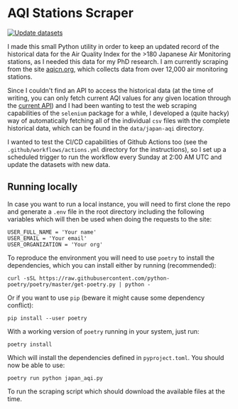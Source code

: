 # AQI Stations Scraper

[![Update datasets](https://github.com/AlFontal/aqi-stations-scraper/actions/workflows/actions.yml/badge.svg)](https://github.com/AlFontal/aqi-stations-scraper/actions/workflows/actions.yml)

I made this small Python utility in order to keep an updated record of  the historical data for the
Air Quality Index for the >180 Japanese Air Monitoring stations, as I needed this data for my PhD
research. I am currently  scraping from the site [aqicn.org](http://aqicn.org/sources/), which
collects data from  over 12,000 air monitoring stations.

Since I couldn't find an API to access the historical data (at the time of writing, you can only
fetch current AQI values for any given location through the [current API](https://aqicn.org/api/))
and I had been wanting to test the web scraping capabilities of the `selenium` package for a while,
I developed a (quite hacky) way of automatically fetching all of the individual `csv` files with the
complete historical data, which can be found  in the `data/japan-aqi` directory.

I wanted to test the CI/CD capabilities of Github Actions too (see the 
`.github/workflows/actions.yml` directory for the instructions),  so I set up a scheduled trigger
to run the workflow every Sunday at 2:00 AM UTC and update the datasets with new data.

## Running locally

In case you want to run a local instance, you will need to first clone the repo and generate a
`.env` file in the root directory including the following variables which will then be used when
doing the requests to the site:
```
USER_FULL_NAME = 'Your name'
USER_EMAIL = 'Your email'
USER_ORGANIZATION = 'Your org'
```

To reproduce the environment you will need to use `poetry` to install the dependencies, which you
can install either by running (recommended):
```
curl -sSL https://raw.githubusercontent.com/python-poetry/poetry/master/get-poetry.py | python -
```

Or if you want to use `pip` (beware it might cause some dependency conflict):
```
pip install --user poetry
```
With a working version of `poetry` running in your system, just run:
```
poetry install
```

Which will install the dependencies defined in `pyproject.toml`. You should now be able to use:
```
poetry run python japan_aqi.py
```

To run the scraping script which should download the available files at the time.